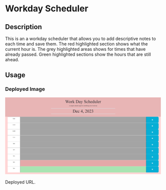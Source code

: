 # Workday Scheduler

## Description

This is an a workday scheduler that allows you to add descriptive notes to each time and save them.
The red highlighted section shows what the current hour is. The grey highlighted areas shows for times that have already passed. Green highlighted sections show the hours that are still ahead.

## Usage

### Deployed Image

![Alt text](Assets/Workday-Scheduler-Deployed-Image.PNG)

Deployed URL.

